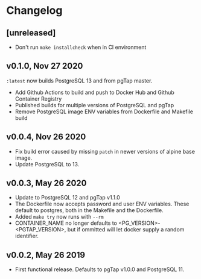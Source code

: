 # Changelog

## [unreleased]

- Don't run `make installcheck` when in CI environment

## v0.1.0, Nov 27 2020

`:latest` now builds PostgreSQL 13 and from pgTap master.

- Add Github Actions to build and push to Docker Hub and Github Container Registry
- Published builds for multiple versions of PostgreSQL and pgTap
- Remove PostgreSQL image ENV variables from Dockerfile and Makefile build

## v0.0.4, Nov 26 2020

- Fix build error caused by missing `patch` in newer versions of alpine base image.
- Update PostgreSQL to 13.

## v0.0.3, May 26 2020

- Update to PostgreSQL 12 and pgTap v1.1.0
- The Dockerfile now accepts password and user ENV variables. These default to postgres, both in the Makefile and the Dockerfile.
- Added `make try` now runs with `--rm`
- CONTAINER_NAME no longer defaults to <PG_VERSION>-<PGTAP_VERSION>, but if ommitted will let docker supply a random identifier.

## v0.0.2, May 26 2019

- First functional release. Defaults to pgTap v1.0.0 and PostgreSQL 11.
